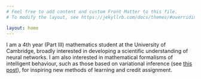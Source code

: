 ```yaml
---
# Feel free to add content and custom Front Matter to this file.
# To modify the layout, see https://jekyllrb.com/docs/themes/#overriding-theme-defaults

layout: home
---
```


I am a 4th year (Part III) mathematics student at the University of Cambridge, broadly interested in developing a scientific understanding of neural networks. I am also interested in mathematical formalisms of intelligent behaviour, such as those based on variational inference (see [this post](https://r-gould.github.io/2024/09/23/variational-perception-action.html)), for inspiring new methods of learning and credit assignment.
